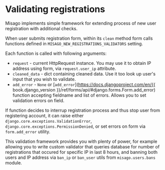 Validating registrations
========================

Misago implements simple framework for extending process of new user registration with additional checks.

When user submits registration form, within its `clean` method form calls functions defined in `MISAGO_NEW_REGISTRATIONS_VALIDATORS` setting.

Each function is called with following arguments:

* `request` - current HttpRequest instance. You may use it to obtain IP address using form, via `request.user_ip` attribute.
* `cleaned_data` - dict containing cleaned data. Use it too look up user's input that you wish to validate.
* `add_error` - `None` or [`add_error`](https://docs.djangoproject.com/en/{{ book.django_version }}/ref/forms/api/#django.forms.Form.add_error) function accepting fieldname and list of errors. Allows you to set validation errors on field.

If function decides to interrup registration process and thus stop user from registering account, it can raise either `django.core.exceptions.ValidationError`, `django.core.exceptions.PermissionDenied`, or set errors on form via `form.add_error` utility.

This validation framework provides you with plenty of power, for example allowing you to write custom validator that queries database for number of registrations that occured for specific IP in last 8 hours, and banning both users and IP address via  `ban_ip` or `ban_user` utils from `misago.users.bans` module.